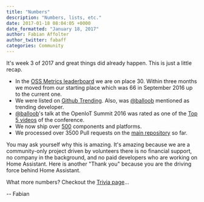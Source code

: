 ```yaml
---
title: "Numbers"
description: "Numbers, lists, etc."
date: 2017-01-18 08:04:05 +0000
date_formatted: "January 18, 2017"
author: Fabian Affolter
author_twitter: fabaff
categories: Community
---
```


It's week 3 of 2017 and great things did already happen. This is just a little recap.

- In the [OSS Metrics leaderboard](https://ossmetrics.com/leaderboard) we are on place 30. Within three months we moved from our starting place which was 66 in September 2016 up to the current one.
- We were listed on [Github Trending](https://github.com/trending/python). Also, was [@balloob](https://github.com/balloob) mentioned as trending developer.
- [@balloob](https://github.com/balloob)'s talk at the OpenIoT Summit 2016 was rated as one of the [Top 5 videos](http://technewsdir.com/top-5-videos-from-embedded-linux-conference-and-openiot-summit-2016) of the conference.
- We now ship over [500](/components/#all) components and platforms.
- We processed over 3500 Pull requests on the [main repository](https://github.com/home-assistant/home-assistant) so far. 

You may ask yourself why this is amazing. It's amazing because we are a community-only project driven by volunteers there is no financial support, no company in the background, and no paid developers who are working on Home Assistant. Here is another "Thank you" because you are the driving force behind Home Assistant.

What more numbers? Checkout the [Trivia page](/help/trivia/#numbers)...

-- Fabian
